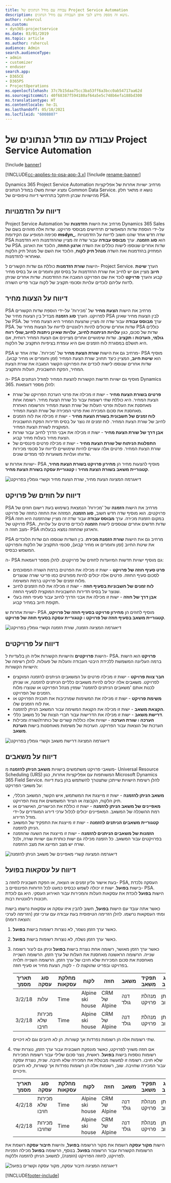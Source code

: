 ```yaml
---
title: עבודה עם מודל הנתונים של Project Service Automation
description: נושא זה מספק מידע לגבי אופן העבודה עם מודל הנתונים.
author: ruhercul
ms.custom:
- dyn365-projectservice
ms.date: 03/01/2019
ms.topic: article
ms.author: ruhercul
audience: Admin
search.audienceType:
- admin
- customizer
- enduser
search.app:
- D365CE
- D365PS
- ProjectOperations
ms.openlocfilehash: 37c7b15daa75cc3ba53ff6a3bcc0ab54717aa62d
ms.sourcegitcommit: 40f68387f594180af64a5e5c748b6efa188bd300
ms.translationtype: HT
ms.contentlocale: he-IL
ms.lasthandoff: 05/10/2021
ms.locfileid: "6008807"
---
```

# <a name="working-with-the-project-service-automation-data-model"></a>עבודה עם מודל הנתונים של Project Service Automation

[!include [banner](../includes/psa-now-project-operations.md)]

[!INCLUDE[cc-applies-to-psa-app-3.x](../includes/cc-applies-to-psa-app-3x.md)]
[!include [rename-banner](~/includes/cc-data-platform-banner.md)]

Dynamics 365 Project Service Automation מרחיב ישויות אחרות של אפליקציות ומציג ישויות משלו במודל הנתונים Common Data Service. נושא זו מתאר חלק מהישויות שבהן תיתקל בתרחישי דיווח טיפוסיים של PSA.

## <a name="reporting-on-opportunities"></a>דיווח על הזדמנויות

Project Service Automation מרחיב את הישות **הזדמנות** של Dynamics 365 Sales על-ידי הוספת שדות המאפשרים תרחישים מבוססי פרויקט. שדות אלה מזוהים בשם של סכימה המופיע עם הקידומת **msdyn\_**. שדה חדש אחד שהנו חשוב לדיווח על הזדמנויות PSA הוא **סוג הזמנה**. ערך **מבוסס עבודה‬** עבור שדה זה מציין שההזדמנות היא הזדמנות של PSA. שדות אחרים שנוספו לישות כוללים את השדה **ארגון החוזה**, הלוכד את הארגון המחזיק בהזדמנות ואת השדה **מנהל תיק לקוח**, הלוכד את השם של מנהל תיק הלקוח שאחראי להזדמנות.

הישות **‏‫שורת הזדמנות‬** כוללת גם שדות הקשורים ל- Project Service. הערך **שיטת חיוב** מציין אם יש לחייב את שורת ההזדמנות על בסיס זמן וחומרים או על בסיס מחיר קבוע והערך **פרויקט** לוכד את שם הפרויקט המגבה את ההזדמנות. שדות אחרים שניתן לדווח עליהם לוכדים עלויות וסכומי תקציב של לקוח עבור פריט השורה.

## <a name="reporting-on-quotes"></a>דיווח על הצעות מחיר

PSA מרחיב את הישות **הצעת מחיר** של 'מכירות' על-ידי הוספת שדות הקשורים לפרויקט. הערך **סוג הזמנה** מבדיל בין הצעות מחיר של PSA לבין הצעות מחיר שאינן של PSA. ערך **מבוסס עבודה‬** עבור שדה זה מציין שהצעת המחיר היא הצעת מחיר של PSA. שדות אחרים שיכולים להיות רלוונטיים לדיווח על הצעות מחיר של PSA כוללים שדות של סכום, כגון **עלויות הניתנות לחיוב**, **עלויות שאינן ניתנות לחיוב**,**שולי רווח גולמי**, **הערכות** ו **תקציב**. שדות שימושיים אחרים מציינים אם הצעת המחיר רווחית, אם היא תושלם במסגרת לוח הזמנים ואם היא עומדת בציפיות התקציב של הלקוח.

PSA מרחיב גם את הישות **שורת הצעת מחיר** של 'מכירות'. שדה אחד ש- PSA מוסיף הוא **שיטת חיוב**, המציין כיצד תחויב שורת הצעת המחיר (זמן וחומרים או מחיר קבוע). שדות אחרים שנוספו לישות לוכדים את הפרויקט הקשור המגבה את שורת הצעת המחיר, הפקת החשבונית, העלות והתקציב.

ה- PSA מוסיף גם ישויות חדשות הקשורות להצעת המחיר למודל הנתונים Dynamics 365. להלן מספר דוגמאות:

- **פרטים בשורת הצעת מחיר‬** - ישות זו מכילה את פרטי הערכת הפרויקט של שורת הצעת המחיר. היא כוללת שתי רשומות עבור כל שורת הצעת מחיר. רשומה אחת מאחסנת את העלות ופרטי העלות של שורת הצעת המחיר והרשומה האחרת מאחסנת את סכום המכירה ואת פרטי המכירה של שורת הצעת המחיר.
- **לוח זמנים של חשבונית בשורת הצעת מחיר** - ישות זו מכילה את לוח הזמנים לחיוב של שורת הצעת המחיר. לוח זמנים זה נוצר על בסיס תדירות הפקת החשבונית המוקצית לשורת הצעת המחיר.
- **אבן דרך של שורת הצעת מחיר** - ישות זו מכילה את אבני הדרך לחיוב עבור שורות הצעת מחיר בעלות מחיר קבוע.‬
- **התפלגות הניתוח של שורת הצעת מחיר** - ישות זו מכילה פרטים פיננסיים של שורת הצעת המחיר. פרטים אלה עשויים להיות שימושיים לדיווח על סכומי מכירות שדווחו ועלויות משוערות לפי ממדים שונים.‬

ישויות אחרות ש- PSA מוסיף להצעות מחיר הן **מחירון פרויקט בשורת הצעת מחיר**, **קטגוריית משאב בשורת הצעת מחיר** ו **קטגוריית עסקה בשורת הצעת מחיר‬**.

![דיאגרמה‬ המציגה הצעת מחיר, שורת הצעת מחיר‬ וקשרי גומלין בפרויקט](media/PS-Reporting-image2.png "דיאגרמה‬ המציגה הצעת מחיר, שורת הצעת מחיר‬ וקשרי גומלין בפרויקט")

## <a name="reporting-on-project-contracts"></a>דיווח על חוזים של פרויקט

PSA מרחיב את הישות **הזמנה** של 'מכירות' הנמצאת בשימוש בעת רישום חוזים של פרויקטים. הוא מוסיף שדה חדש חשוב, **סוג הזמנה**, המזהה את החוזה כחוזה של פרויקט PSA במקום הזמנת מכירה. ערך **מבוסס עבודה‬** עבור שדה זה מציין שההזמנה היא חוזה פרויקט של PSA. שדות חדשים אחרים שנוספים לישות **הזמנה** לוכדים פרטים על עלויות, מצב חוזה ה- PSA והארגון שהחוזה נמצא בבעלותו.

PSA מרחיב גם את הישות **שורת הזמנת מכירה**. בין השדות שנוספו הם שדות הלוכדים את שיטת החיוב (זמן וחומרים או מחיר קבוע), סכומי התקציב של הלקוח והפרויקט המשמש כבסיס.

ה- PSA גם מוסיף ישויות חדשות המיועדות לחוזים של פרויקטים. להלן מספר דוגמאות:

- **פרט סעיף חוזה של פרויקט** - ישות זו מכילה את הפרטים ברמת השורה המסוכמים לסכום סעיף החוזה. פרטים אלה יכולים להיות מפורטים כמו פריטי שורה שנוצרים מלוח זמנים של פרויקט ברמת המשימה.
- **לוח זמנים של חשבוניות בסעיף חוזה** - ישות זו מכילה את לוח הזמנים לחיוב שנוצר על בסיס תדירות החשבוניות המוקצית לסעיף החוזה.
- **אבן דרך של חוזה** - ישות זו מכילה את אבני הדרך לחיוב עבור סעיפי חוזה בעלי תקופת חיוב במחיר קבוע.

ישויות אחרות ש- PSA מוסיף לחוזים הן **מחירון פרויקט בסעיף חוזה של פרויקט**, **קטגוריית משאב בסעיף חוזה של פרויקט** ו **קטגוריית עסקה בסעיף חוזה של פרויקט**.

![דיאגרמה‬ המציגה הזמנה, שורת הזמנה‬ וקשרי גומלין בפרויקט](media/PS-Reporting-image3.png "דיאגרמה‬ המציגה הזמנה, שורת הזמנה‬ וקשרי גומלין בפרויקט")

## <a name="reporting-on-projects"></a>דיווח על פרויקטים

הישות **פרויקטים** והישויות הקשורות אליה הן בלעדיות ל- PSA. **פרויקט** הוא הישות ברמה העליונה המשמשת ללכידת היבטי העבודה והעלות של פעולות. להלן רשימה של הישויות הקשורות:

- **חבר צוות פרויקט‬** - ישות זו מכילה פרטים על המשאבים הניתנים להזמנה המוקצים לפרויקט. משאבים אלה יכולים להיות משאבים כלליים הניתנים להזמנה, או שניתן לכנות אותם 'משאבים הניתנים להזמנה' שמזין מנהל הפרויקט או שנוצרו מלוח הזמנים של הפרויקט.
- **משימת פרויקט‬** - ישות זו מכילה את המשימות שמרכיבות את תוכנית הפרויקט או את לוח הזמנים שלו.
- **הקצאת משאב** - ישות זו מכילה את הקצאת המשימה עבור המשאב הניתן להזמנה.
- **דרישת משאב** - ישות זו מכילה את הדרישות עבור חברי הצוות של כל משאב כללי.
- **הערכה** ו **שורת הערכה** - ישויות אלה כוללות קשרים של כותרת/שורה ומכילות הערכות של הוצאות עבור הפרויקט. הערכות של משימות מאוחסנות בישות **הערכת משאב**.

![דיאגרמה‬ המציגה דרישת משאב‬ וקשרי גומלין בפרויקט](media/PS-Reporting-image4.png "דיאגרמה‬ המציגה דרישת משאב‬ וקשרי גומלין בפרויקט")

## <a name="reporting-on-resources"></a>דיווח על משאבים

משאבי פרויקט משתמשים בישויות **משאב הניתן להזמנה** מ- Universal Resource Scheduling ‏(URS) המשותפות עם אפליקציות אחרות, כגון Microsoft Dynamics 365 Field Service. להלן רשימת הישויות שייתכן שתצטרך להשתמש בהן בעת דיווח על משאבי הפרויקט:

- **משאב הניתן להזמנה** - ישות זו מייצגת את המשתמש, איש הקשר, המשאב הכללי, תיק הלקוח, הקבוצה או הציוד המשמשים את צוות הפרויקט.
- **מאפיינים של משאב הניתן להזמנה** - ישות זו כוללת את הכישורים, האישורים או רמת ההשכלה של המשאב. המאפיינים יכולים לכלול ערכי דירוג המוגדרים על-ידי מודל הדירוג.
- **קטגוריית משאבים הניתנים להזמנה** - ישות זו מייצגת את התפקיד של המשאב הניתן להזמנה.
- **הזמנות של משאבים הניתנים להזמנה** - ישות זו מייצגת את השעה שהוזמנה בפרויקטים עבור המשאב. כל הזמנה מכילה גם ישות כותרת וגם ישויות שורה, ולכל שורה יש מצב המייצג את מצב ההזמנה.

![דיאגרמה המציגה קשרי מאפיינים של משאב הניתן להזמנה](media/PS-Reporting-image5.png "דיאגרמה המציגה קשרי מאפיינים של משאב הניתן להזמנה")

## <a name="reporting-on-actual-transactions"></a>דיווח על עסקאות בפועל

בעת אישור גליון זמנים או הוצאה, או הפקת חשבונית לחוזה ב- PSA, העסקה נלכדת בישות **בפועל**. ישות זו יכולה לשמש כבסיס כמעט לכל הדוחות הפיננסיים ב- PSA. הישות **בפועל** לוכדת את עסקאות העלות והמכירות עבור האירוע העסקי. היא גם לוכדת תכונות רלוונטיות רבות.

כאשר אתה עובד עם הישות **בפועל**, חשוב להבין איזו עסקה או עסקאות נרשמו בישות ומתי העסקאות נרשמו. להלן הזרימה הטיפוסית בעת עבודה עם ערכי זמן (הזרימה לערכי הוצאה דומה):

1. כאשר ערך הזמן נשמר, לא נוצרות רשומות בישות **בפועל**.
2. כאשר ערך הזמן נשלח, לא נוצרות רשומות בישות **בפועל**.
3. כאשר ערך הזמן מאושר, רשומה אחת נוצרת בישות **בפועל** וניתן גם ליצור רשומה שנייה. הרשומה הראשונה מאחסנת את העלות של ערך הזמן. הרשומה השנייה מאחסנת את סכום המכירות שלא חויבו של ערך הזמן. הרשומה השנייה תלויה בפרויקט ובפריט שהוקצה לו - לקוח, הצעת מחיר או סעיף חוזה.

    | תאריך מסמך | סוג עסקה | מחלקת עסקאות | לקוח         | חוזה   | משאב     | תפקיד משאב | סוג חיוב | כמות | מחיר יחידה | סכום |
    |---------------|------------------|-------------------|------------------|------------|--------------|---------------|--------------|----------|------------|--------|
    | 3/2/18        | עלות             | Time              | Alpine ski house | CRM של Alpine | דנה גולד | מנהלת פרויקט   | ניתן לחיוב   | 8.0      | 50.00      | 400.00 |
    | 3/2/18        | מכירות שלא חויבו   | Time              | Alpine ski house | CRM של Alpine | דנה גולד | מנהלת פרויקט   | ניתן לחיוב   | 8.0      | 100.00     | 800.00 |

    שתי רשומות אלה הן רשומות נפרדות אך קשורות. הן לא חיובים וגם לא זיכויים.

4. אם חוזה משויך לפרויקט, כאשר מונפקת חשבונית עבור ערך הזמן, נוצרות שתי רשומות נוספות בישות **בפועל**. ראשית, נוצר סכום שלילי עבור רשומת המכירות שלא חויבו. רשומה זו למעשה מבטלת את המכירה שלא חויבה. שנית, נוצרת עסקה עבור המכירה שחויבה. שוב, רשומות אלה הן רשומות נפרדות אך קשורות, לא חיובים וזיכויים.

    | תאריך מסמך | סוג עסקה | מחלקת עסקאות | לקוח         | חוזה   | משאב     | תפקיד משאב | סוג חיוב | כמות | מחיר יחידה | סכום   |
    |---------------|------------------|-------------------|------------------|------------|--------------|---------------|--------------|----------|------------|----------|
    | 4/2/18        | מכירות שלא חויבו   | Time              | Alpine ski house | CRM של Alpine | דנה גולד | מנהלת פרויקט   | ניתן לחיוב   | - 8.0    | 100.00     | - 800.00 |
    | 4/2/18        | מכירות שחויבו     | Time              | Alpine ski house | CRM של Alpine | דנה גולד | מנהלת פרויקט   | ניתן לחיוב   | 8.0      | 100.00     | 800.00   |

הישות **מקור עסקה** רושמת את מקור הרשומה **בפועל**, והישות **חיבור עסקה** רושמת את הרשומות הקשורות עבור הרשומה **בפועל**. בנוסף, הרשומה **בפועל** מכילה הפניות לפרויקט, לחוזה הפרויקט (הזמנה), למשאב הניתן להזמנה וללקוח.

![דיאגרמה המציגה חיבור עסקה, מקור עסקה וקשרים בפועל](media/PS-Reporting-image6.png "דיאגרמה המציגה חיבור עסקה, מקור עסקה וקשרים בפועל")


[!INCLUDE[footer-include](../includes/footer-banner.md)]
